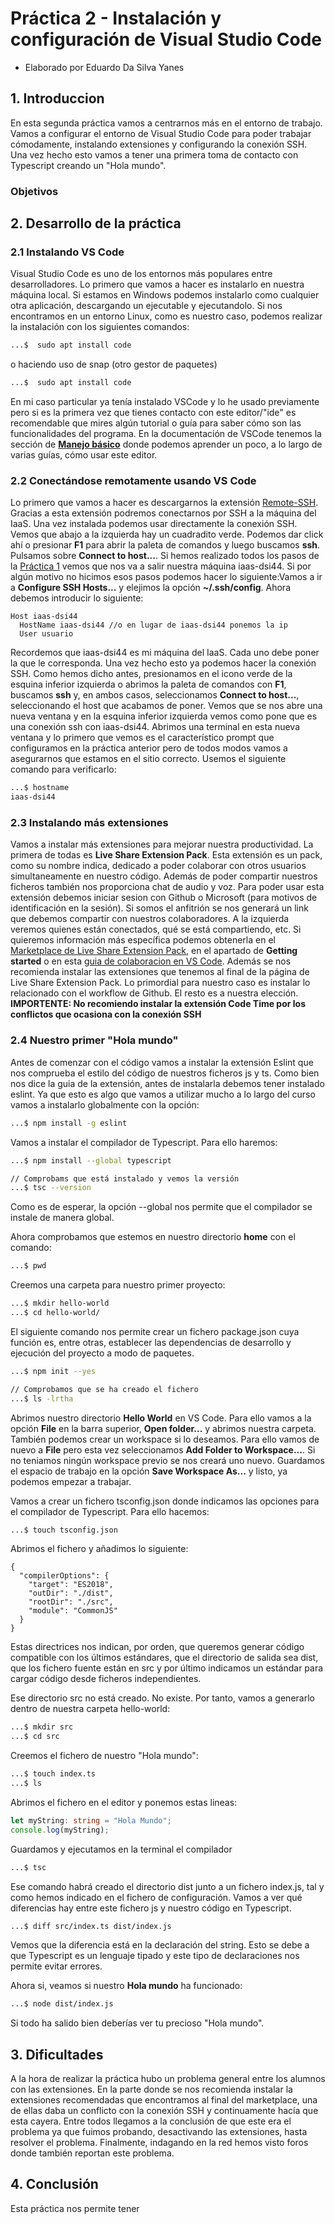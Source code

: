# Práctica 2 - Instalación y configuración de Visual Studio Code
* Elaborado por Eduardo Da Silva Yanes
## 1. Introduccion
En esta segunda práctica vamos a centrarnos más en el entorno de trabajo. Vamos a configurar el entorno de Visual Studio Code para poder trabajar cómodamente, instalando extensiones y configurando la conexión SSH.
Una vez hecho esto vamos a tener una primera toma de contacto con Typescript creando un "Hola mundo".
### Objetivos
## 2. Desarrollo de la práctica
### 2.1 Instalando VS Code
Visual Studio Code es uno de los entornos más populares entre desarrolladores. Lo primero que vamos a hacer es instalarlo en nuestra máquina local.
Si estamos en Windows podemos instalarlo como cualquier otra aplicación, descargando un ejecutable y ejecutandolo.
Si nos encontramos en un entorno Linux, como es nuestro caso, podemos realizar la instalación con los siguientes comandos:
```bash
...$  sudo apt install code
```
o haciendo uso de snap (otro gestor de paquetes)
```bash
...$  sudo apt install code
```
En mi caso particular ya tenía instalado VSCode y lo he usado previamente pero si es la primera vez que tienes contacto con este editor/"ide" es recomendable que mires algún tutorial o guía para saber cómo son las funcionalidades del programa. En la documentación de VSCode tenemos la sección de **[Manejo básico](https://code.visualstudio.com/docs/editor/codebasics)** donde podemos aprender un poco, a lo largo de varias guías, cómo usar este editor.

### 2.2 Conectándose remotamente usando VS Code
Lo primero que vamos a hacer es descargarnos la extensión [Remote-SSH](https://marketplace.visualstudio.com/items?itemName=ms-vscode-remote.remote-ssh). Gracias a esta extensión podremos conectarnos por SSH a la máquina del IaaS.
Una vez instalada podemos usar directamente la conexión SSH. Vemos que abajo a la izquierda hay un cuadradito verde. Podemos dar click ahí o presionar **F1** para abrir la paleta de comandos y luego buscamos **ssh**. Pulsamos sobre **Connect to host...**. Si hemos realizado todos los pasos de la [Práctica 1]() vemos que nos va a salir nuestra máquina iaas-dsi44. Si por algún motivo no hicimos esos pasos podemos hacer lo siguiente:Vamos a ir a **Configure SSH Hosts...** y elejimos la opción **~/.ssh/config**.
Ahora debemos introducir lo siguiente:
```
Host iaas-dsi44
  HostName iaas-dsi44 //o en lugar de iaas-dsi44 ponemos la ip
  User usuario
```
Recordemos que iaas-dsi44 es mi máquina del IaaS. Cada uno debe poner la que le corresponda.
Una vez hecho esto ya podemos hacer la conexión SSH. Como hemos dicho antes, presionamos en el icono verde de la esquina inferior izquierda o abrimos la paleta de comandos con **F1**, buscamos **ssh** y, en ambos casos, seleccionamos **Connect to host...**, seleccionando el host que acabamos de poner. Vemos que se nos abre una nueva ventana y en la esquina inferior izquierda vemos como pone que es una conexión ssh con iaas-dsi44. Abrimos una terminal en esta nueva ventana y lo primero que vemos es el característico prompt que configuramos en la práctica anterior pero de todos modos vamos a asegurarnos que estamos en el sitio correcto. Usemos el siguiente comando para verificarlo:
```bash
...$ hostname
iaas-dsi44
```
### 2.3 Instalando más extensiones
Vamos a instalar más extensiones para mejorar nuestra productividad. La primera de todas es **Live Share Extension Pack**. Esta extensión es un pack, como su nombre indica, dedicado a poder colaborar con otros usuarios simultaneamente en nuestro código. Además de poder compartir nuestros ficheros también nos proporciona chat de audio y voz.
Para poder usar esta extensión debemos iniciar sesion con Github o Microsoft (para motivos de identificación en la sesión). Si somos el anfitrión se nos generará un link que debemos compartir con nuestros colaboradores. A la izquierda veremos quienes están conectados, qué se está compartiendo, etc. Si quieremos información más específica podemos obtenerla en el [Marketplace de Live Share Extension Pack](https://marketplace.visualstudio.com/items?itemName=MS-vsliveshare.vsliveshare-pack), en el apartado de **Getting started** o en esta [guia de colaboracion en VS Code](https://code.visualstudio.com/learn/collaboration/live-share). Además se nos recomienda instalar las extensiones que tenemos al final de la página de Live Share Extension Pack. Lo primordial para nuestro caso es instalar lo relacionado con el workflow de Github. El resto es a nuestra elección. **IMPORTENTE: No recomiendo instalar la extensión Code Time por los conflictos que ocasiona con la conexión SSH**

### 2.4 Nuestro primer "Hola mundo"
Antes de comenzar con el código vamos a instalar la extensión Eslint que nos comprueba el estilo del código de nuestros ficheros js y ts. Como bien nos dice la guia de la extensión, antes de instalarla debemos tener instalado eslint. Ya que esto es algo que vamos a utilizar mucho a lo largo del curso vamos a instalarlo globalmente con la opción:
```bash
...$ npm install -g eslint
```
Vamos a instalar el compilador de Typescript. Para ello haremos:
```bash
...$ npm install --global typescript

// Comprobams que está instalado y vemos la versión
...$ tsc --version
```
Como es de esperar, la opción --global nos permite que el compilador se instale de manera global.

Ahora comprobamos que estemos en nuestro directorio **home** con el comando:
```bash
...$ pwd
```
Creemos una carpeta para nuestro primer proyecto:
```bash
...$ mkdir hello-world
...$ cd hello-world/
```

El siguiente comando nos permite crear un fichero package.json cuya función es, entre otras, establecer las dependencias de desarrollo y ejecución del proyecto a modo de paquetes.
```bash
...$ npm init --yes

// Comprobamos que se ha creado el fichero
...$ ls -lrtha
```

Abrimos nuestro directorio **Hello World** en VS Code. Para ello vamos a la opción **File** en la barra superior, **Open folder...** y abrimos nuestra carpeta.
También podemos crear un workspace si lo deseamos. Para ello vamos de nuevo a **File** pero esta vez seleccionamos **Add Folder to Workspace...**. Si no teniamos ningún workspace previo se nos creará uno nuevo. Guardamos el espacio de trabajo en la opción **Save Workspace As...** y listo, ya podemos empezar a trabajar.

Vamos a crear un fichero tsconfig.json donde indicamos las opciones para el compilador de Typescript. Para ello hacemos:
```bash
...$ touch tsconfig.json
```
Abrimos el fichero y añadimos lo siguiente:
```
{
  "compilerOptions": {
    "target": "ES2018",
    "outDir": "./dist",
    "rootDir": "./src",
    "module": "CommonJS"
  }
}
```
Estas directrices nos indican, por orden, que queremos generar código compatible con los últimos estándares, que el directorio de salida sea dist, que los fichero fuente están en src y por último indicamos un estándar para cargar código desde ficheros independientes.

Ese directorio src no está creado. No existe. Por tanto, vamos a generarlo dentro de nuestra carpeta hello-world:
```bash
...$ mkdir src
...$ cd src
```
Creemos el fichero de nuestro "Hola mundo":
```bash
...$ touch index.ts
...$ ls
```
Abrimos el fichero en el editor y ponemos estas lineas:
```typescript
let myString: string = "Hola Mundo";
console.log(myString);
```
Guardamos y ejecutamos en la terminal el compilador
```bash
...$ tsc
```
Ese comando habrá creado el directorio dist junto a un fichero index.js, tal y como hemos indicado en el fichero de configuración.
Vamos a ver qué diferencias hay entre este fichero js y nuestro código en Typescript.
```bash
...$ diff src/index.ts dist/index.js 
```
Vemos que la diferencia está en la declaración del string. Esto se debe a que Typescript es un lenguaje tipado y este tipo de declaraciones nos permite evitar errores.

Ahora si, veamos si nuestro **Hola mundo** ha funcionado:
```bash
...$ node dist/index.js
```
Si todo ha salido bien deberías ver tu precioso "Hola mundo".

## 3. Dificultades 
A la hora de realizar la práctica hubo un problema general entre los alumnos con las extensiones. En la parte donde se nos recomienda instalar la extensiones recomendadas que encontramos al final del marketplace, una de ellas daba un conflicto con la conexión SSH y continuamente hacía que esta cayera. Entre todos llegamos a la conclusión de que este era el problema ya que fuimos probando, desactivando las extensiones, hasta resolver el problema. Finalmente, indagando en la red hemos visto foros donde también reportan este problema.

## 4. Conclusión
Esta práctica nos permite tener 


